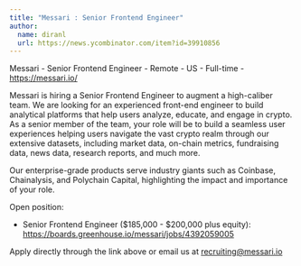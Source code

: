 ```yaml
---
title: "Messari : Senior Frontend Engineer"
author:
  name: diranl
  url: https://news.ycombinator.com/item?id=39910856
---
```

Messari - Senior Frontend Engineer - Remote - US - Full-time - <a href="https:&#x2F;&#x2F;messari.io&#x2F;" rel="nofollow">https:&#x2F;&#x2F;messari.io&#x2F;</a>

Messari is hiring a Senior Frontend Engineer to augment a high-caliber team. We are looking for an experienced front-end engineer to build analytical platforms that help users analyze, educate, and engage in crypto. As a senior member of the team, your role will be to build a seamless user experiences helping users navigate the vast crypto realm through our extensive datasets, including market data, on-chain metrics, fundraising data, news data, research reports, and much more.

Our enterprise-grade products serve industry giants such as Coinbase, Chainalysis, and Polychain Capital, highlighting the impact and importance of your role.

Open position:

- Senior Frontend Engineer ($185,000 - $200,000 plus equity): <a href="https:&#x2F;&#x2F;boards.greenhouse.io&#x2F;messari&#x2F;jobs&#x2F;4392059005" rel="nofollow">https:&#x2F;&#x2F;boards.greenhouse.io&#x2F;messari&#x2F;jobs&#x2F;4392059005</a>

Apply directly through the link above or email us at recruiting@messari.io
